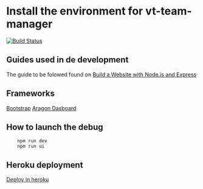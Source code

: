 # Install the environment for vt-team-manager
[![Build Status](https://travis-ci.org/tinel-c/vt-team-manager.svg?branch=master)](https://travis-ci.org/tinel-c/vt-team-manager)


## Guides used in de development

The guide to be folowed found on [Build a Website with Node.js and Express](https://auth0.com/blog/create-a-simple-and-stylish-node-express-app/)


## Frameworks

[Bootstrap](https://getbootstrap.com/)
[Aragon Dasboard](https://demos.creative-tim.com/argon-dashboard/examples/dashboard.html)


## How to launch the debug

```
    npm run dev
    npm run ui
```

## Heroku deployment

[Deploy in heroku](https://devcenter.heroku.com/articles/deploying-nodejs)


